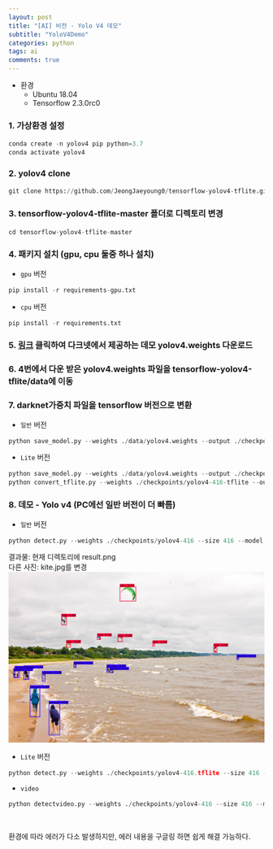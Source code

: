 ```yaml
---
layout: post
title: "[AI] 비전 - Yolo V4 데모"
subtitle: "YoloV4Demo"
categories: python
tags: ai
comments: true
---
```


* 환경
    * Ubuntu 18.04
    * Tensorflow 2.3.0rc0

### 1. 가상환경 설정
```python
conda create -n yolov4 pip python=3.7 
conda activate yolov4
```

### 2. yolov4 clone
```python
git clone https://github.com/JeongJaeyoung0/tensorflow-yolov4-tflite.git
```

### 3. tensorflow-yolov4-tflite-master 폴더로 디렉토리 변경
```python
cd tensorflow-yolov4-tflite-master
```

### 4. 패키지 설치 (gpu, cpu 둘중 하나 설치)
 * `gpu` 버전
```python
pip install -r requirements-gpu.txt
```
 * `cpu` 버전
```python
pip install -r requirements.txt
```

### 5. [링크](https://github.com/AlexeyAB/darknet/releases/download/darknet_yolo_v3_optimal/yolov4.weights) 클릭하여 다크넷에서 제공하는 데모 yolov4.weights 다운로드

### 6. 4번에서 다운 받은 yolov4.weights 파일을 tensorflow-yolov4-tflite/data에 이동

### 7. darknet가중치 파일을 tensorflow 버전으로 변환
 * `일반` 버전
```python
python save_model.py --weights ./data/yolov4.weights --output ./checkpoints/yolov4-416 --input_size 416 --model yolov4
```

 * `Lite` 버전
```python
python save_model.py --weights ./data/yolov4.weights --output ./checkpoints/yolov4-416-tflite --input_size 416 --model yolov4 --framework tflite
python convert_tflite.py --weights ./checkpoints/yolov4-416-tflite --output ./checkpoints/yolov4-416.tflite
```
### 8. 데모 - Yolo v4 (PC에선 일반 버전이 더 빠름)
 * `일반` 버전
```python
python detect.py --weights ./checkpoints/yolov4-416 --size 416 --model yolov4 --image ./data/kite.jpg
```
결과물: 현재 디렉토리에 result.png<br>
다른 사진: kite.jpg를 변경
![image](https://github.com/JeongJaeyoung0/JeongJaeyoung0.github.io/blob/master/assets/img/ai/kite.png?raw=true)

 * `Lite` 버전
```python
python detect.py --weights ./checkpoints/yolov4-416.tflite --size 416 --model yolov4 --image ./data/kite.jpg --framework tflite
```

 * `video`
```python
python detectvideo.py --weights ./checkpoints/yolov4-416 --size 416 --model yolov4 --video ./data/road.mp4
```

<br>

환경에 따라 에러가 다소 발생하지만, 에러 내용을 구글링 하면 쉽게 해결 가능하다.